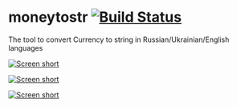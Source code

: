 moneytostr [![Build Status](https://secure.travis-ci.org/javadev/moneytostr-russian.png)](http://travis-ci.org/javadev/moneytostr-russian)
==========

The tool to convert Currency to string in Russian/Ukrainian/English languages 

[![Screen short](https://raw.github.com/javadev/moneytostr-russian/master/moneytostr.png)](https://github.com/javadev/moneytostr-russian/)

[![Screen short](https://raw.github.com/javadev/moneytostr-russian/master/moneytostr2.png)](https://github.com/javadev/moneytostr-russian/)

[![Screen short](https://raw.github.com/javadev/moneytostr-russian/master/moneytostr3.png)](https://github.com/javadev/moneytostr-russian/)

